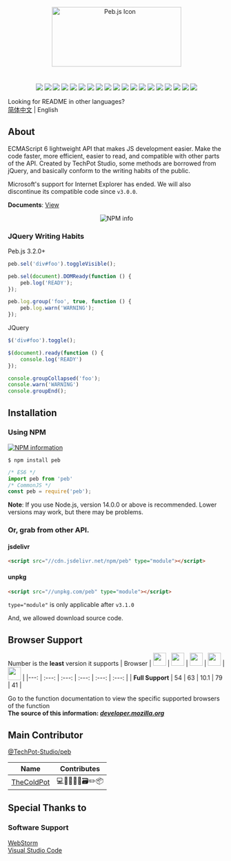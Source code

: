 <p align="center"><img src="https://cdn.jsdelivr.net/gh/TechPot-Studio/svg-gallery/pebjs.png" width="299.2" height="137.6" title="Peb.js" alt="Peb.js Icon" /></p>

#

<p align="center">
  <a href="https://github.com/TechPot-Studio/peb.js/commits/master" title="Commit Activity"><img src="https://img.shields.io/github/commit-activity/m/TechPot-Studio/peb.js?logo=git&logoColor=white&style=flat-square" /></a>
  <a href="https://www.codacy.com/gh/TechPot-Studio/peb.js/dashboard?utm_source=github.com&amp;utm_medium=referral&amp;utm_content=TechPot-Studio/peb.js&amp;utm_campaign=Badge_Grade" title="Codacy"><img src="https://img.shields.io/codacy/grade/3cf32c2b188944b7bd1359d4d5a4cc7d?logo=codacy&style=flat-square" /></a>
  <a href="//github.com/TechPot-Studio/peb.js/stargazers" title="Stars"><img src="https://img.shields.io/github/stars/TechPot-Studio/peb.js?logo=github&style=flat-square" /></a>
  <a href="//github.com/TechPot-Studio/peb.js/issues" title="Issues"><img src="https://img.shields.io/github/issues/TechPot-Studio/peb.js?logo=github&style=flat-square" /></a>
  <a href="//github.com/TechPot-Studio/peb.js/pulls" title="Pull Requests"><img src="https://img.shields.io/github/issues-pr/TechPot-Studio/peb.js?logo=github&style=flat-square" /></a>
  <a href="//github.com/TechPot-Studio/peb.js/network/members" title="Forks"><img src="https://img.shields.io/github/forks/TechPot-Studio/peb.js?logo=github&style=flat-square" /></a>
  <a href="https://www.npmjs.com/package/peb" title="NPM Version"><img src="https://img.shields.io/npm/v/peb?logo=npm&style=flat-square" /></a>
  <a href="https://www.npmjs.com/package/peb" title="NPM Downloads"><img src="https://img.shields.io/npm/dw/peb?logo=npm&style=flat-square" /></a>
  <a title="jsdelivr hits"><img src="https://img.shields.io/jsdelivr/npm/hw/peb?label=jsdelivr%20hits&logo=jsdelivr&logoColor=white&style=flat-square" /></a>
  <a href="./LICENSE" title="License"><img src="https://img.shields.io/github/license/TechPot-Studio/peb.js?style=flat-square" /></a>
  <a href="https://discord.gg/EvsaWcB" title="Chat"><img src="https://img.shields.io/discord/711002879670091868?logo=discord&logoColor=fff&style=flat-square" /></a>
  <a href="" title="Contributors"><img src="https://img.shields.io/github/contributors-anon/TechPot-Studio/peb.js?logo=github&style=flat-square" /></a>
  <a href="//github.com/TechPot-Studio/peb.js/releases" title="Lastest Release"><img src="https://img.shields.io/github/v/release/TechPot-Studio/peb.js?label=lastest%20release&style=flat-square" /></a>
  <a href="//github.com/TechPot-Studio/peb.js/releases" title="Lastest Pre-Release"><img src="https://img.shields.io/github/v/release/TechPot-Studio/peb.js?include_prereleases&label=lastest%20prerelease&style=flat-square" /></a>
  <a href="//github.com/TechPot-Studio/peb.js/releases" title="Commits Since Latest Release"><img src="https://img.shields.io/github/commits-since/TechPot-Studio/peb.js/latest/master?include_prereleases&logo=github&style=flat-square" /></a>
  <a href="./src/peb.js" title="Size"><img src="https://img.shields.io/github/size/TechPot-Studio/peb.js/src/peb.js?style=flat-square" /></a>
  <a href="./dist/peb.min.js" title="Minified Size"><img src="https://img.shields.io/github/size/TechPot-Studio/peb.js/dist/peb.min.js?label=minified%20size&style=flat-square" /></a>
  <a title="Node.js Version"><img src="https://img.shields.io/static/v1?label=Node.js%20version&message=12&color=informational&logo=node.js&style=flat-square&logoColor=white" /></a>
  <a title="ECMAScript Version"><img src="https://img.shields.io/static/v1?label=ECMAScript%20version&message=6&color=informational&logo=JavaScript&style=flat-square&logoColor=white" /></a>
</p>

Looking for README in other languages?<br />
[简体中文](README.zh.md) | English

## About
ECMAScript 6 lightweight API that makes JS development easier. Make the code faster, more efficient, easier to read, and compatible with other parts of the API. Created by TechPot Studio, some methods are borrowed from jQuery, and basically conform to the writing habits of the public.
  
Microsoft's support for Internet Explorer has ended. We will also discontinue its compatible code since `v3.0.0`.

**Documents**: [View](./docs)
<p align="center">
<img src="https://forthebadge.com/images/badges/built-with-love.svg" alt="NPM info" />
</p>

### JQuery Writing Habits
Peb.js 3.2.0+
```js
peb.sel('div#foo').toggleVisible();

peb.sel(document).DOMReady(function () {
    peb.log('READY');
});

peb.log.group('foo', true, function () {
    peb.log.warn('WARNING');
});
```
JQuery
```js
$('div#foo').toggle();

$(document).ready(function () {
    console.log('READY')
});

console.groupCollapsed('foo');
console.warn('WARNING')
console.groupEnd();
```

## Installation
### Using **NPM**
[![NPM information](https://nodei.co/npm/peb.png?compact=true)](https://www.npmjs.com/package/peb)

```shell
$ npm install peb
```
```javascript
/* ES6 */
import peb from 'peb'
/* CommonJS */
const peb = require('peb');
```
**Note**: If you use Node.js, version 14.0.0 or above is recommended. Lower versions may work, but there may be problems.

### Or, grab from other API.
#### jsdelivr
```html
<script src="//cdn.jsdelivr.net/npm/peb" type="module"></script>
```
#### unpkg
```html
<script src="//unpkg.com/peb" type="module"></script>
```
`type="module"` is only applicable after `v3.1.0`

And, we allowed download source code.
## Browser Support
Number is the **least** version it supports
| Browser | <img src="https://cdn.jsdelivr.net/gh/TechPot-Studio/svg-gallery/chrome.svg" width="30" /> | <img src="https://cdn.jsdelivr.net/gh/TechPot-Studio/svg-gallery/firefox.svg" width="30" /> | <img src="https://cdn.jsdelivr.net/gh/TechPot-Studio/svg-gallery/safari.svg" width="30" /> | <img src="https://cdn.jsdelivr.net/gh/TechPot-Studio/svg-gallery/edge.svg" width="30" /> | <img src="https://cdn.jsdelivr.net/gh/TechPot-Studio/svg-gallery/opera.svg" width="30" /> |
|---: | :---: | :---: | :---: | :---: | :---: |
| **Full Support** | 54 | 63 | 10.1 | 79 | 41 |

Go to the function documentation to view the specific supported browsers of the function  
**The source of this information: [*developer.mozilla.org*](//developer.mozilla.org)**

## Main Contributor
[@TechPot-Studio/peb](https://github.com/orgs/TechPot-Studio/teams/peb)

| Name | Contributes |
| :---: | :---: |
| [TheColdPot](https://github.com/TheColdPot) | 💻🐛📖🎨🤔🗃✏📦 |

## Special Thanks to
### Software Support
[WebStorm](https://www.jetbrains.com/webstorm/)  
[Visual Studio Code](https://visualstudio.com)   
